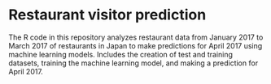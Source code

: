 # Restaurant visitor prediction

The R code in this repository analyzes restaurant data from January 2017 to March 2017 of restaurants in Japan to make predictions for April 2017 using machine learning models. Includes the creation of test and training datasets, training the machine learning model, and making a prediction for April 2017.
